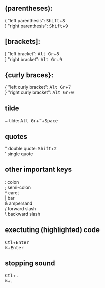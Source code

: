 ## (parentheses):
( "left parenthesis": <kbd>Shift</kbd>+<kbd>8</kbd> <br />
) "right parenthesis": <kbd>Shift</kbd>+<kbd>9</kbd> <br />

## [brackets]:
[ "left bracket": <kbd>Alt Gr</kbd>+<kbd>8</kbd> <br />
] "right bracket": <kbd>Alt Gr</kbd>+<kbd>9</kbd> <br />

## {curly braces}:
{ "left curly bracket": <kbd>Alt Gr</kbd>+<kbd>7</kbd> <br />
} "right curly bracket": <kbd>Alt Gr</kbd>+<kbd>0</kbd> <br />

## tilde
~ tilde: <kbd>Alt Gr</kbd>+<kbd>^</kbd>+<kbd>Space</kbd> <br />

## quotes
" double quote: <kbd>Shift</kbd>+<kbd>2</kbd> <br />
'  single quote <br />

## other important keys
: colon <br />
; semi-colon <br />
^ caret <br />
| bar <br />
& ampersand <br />
/ forward slash <br />
\ backward slash <br />

## exectuting (highlighted) code
<kbd>Ctl</kbd>+<kbd>Enter</kbd> <br />
<kbd>⌘</kbd>+<kbd>Enter</kbd> <br />

## stopping sound
<kbd>Ctl</kbd>+<kbd>.</kbd> <br />
<kbd>⌘</kbd>+<kbd>.</kbd> <br />
